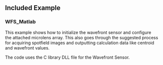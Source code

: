 ## Included Example

### WFS_Matlab
This example shows how to initialize the wavefront sensor and configure the attached microlens array. This also goes through the suggested process for acquiring spotfield images and outputting calculation data like centroid and wavefront values. 

The code uses the C library DLL file for the Wavefront Sensor.